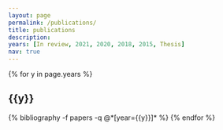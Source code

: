 ```yaml
---
layout: page
permalink: /publications/
title: publications
description:
years: [In review, 2021, 2020, 2018, 2015, Thesis]
nav: true
---
```


<div class="publications">

{% for y in page.years %}
  <h2 class="year">{{y}}</h2>
  {% bibliography -f papers -q @*[year={{y}}]* %}
{% endfor %}

</div>
